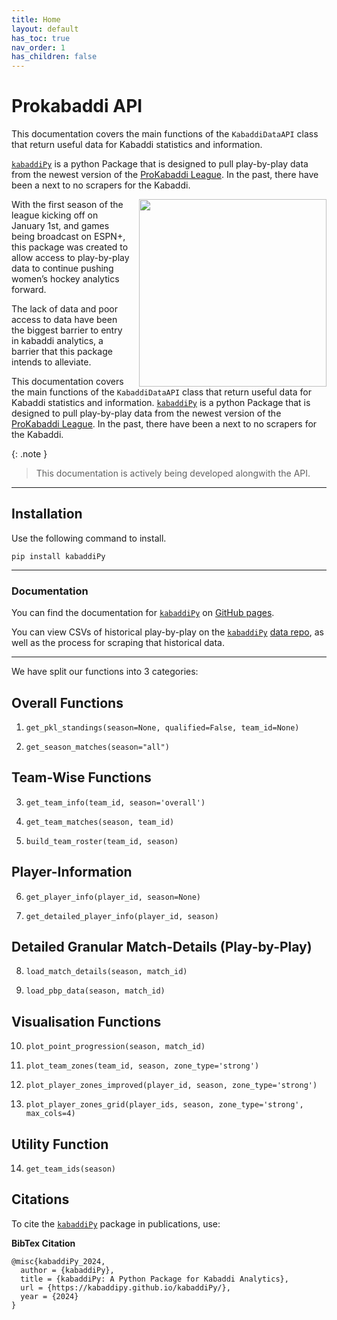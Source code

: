 ```yaml
---
title: Home
layout: default
has_toc: true
nav_order: 1
has_children: false
---
```



# Prokabaddi API

This documentation covers the main functions of the `KabaddiDataAPI` class that return useful data for Kabaddi statistics and information.

[`kabaddiPy`](https://github.com/kabaddiPy/kabaddiPy) is a python Package that is designed to pull play-by-play data from the newest version of the [ProKabaddi League](https://www.prokabaddi.com/). In the past, there have been a next to no scrapers for the Kabaddi.

<div style="float: right; margin-left: 15px;">
    <img src='https://github-production-user-asset-6210df.s3.amazonaws.com/85307430/354763168-e074c4c2-18b3-4580-a9dd-1aa40f9495b0.png?X-Amz-Algorithm=AWS4-HMAC-SHA256&X-Amz-Credential=AKIAVCODYLSA53PQK4ZA%2F20240906%2Fus-east-1%2Fs3%2Faws4_request&X-Amz-Date=20240906T000835Z&X-Amz-Expires=300&X-Amz-Signature=b0107ce954e05cb6ec04bc6871afc2ae30260290f7fb99599baa22ef1e881936&X-Amz-SignedHeaders=host&actor_id=85307430&key_id=0&repo_id=836594456' width="300px" />
</div>

With the first season of the league kicking off on January 1st, and games being broadcast on ESPN+, this package was created to allow access to play-by-play data to continue pushing women’s hockey analytics forward.

The lack of data and poor access to data have been the biggest barrier to entry in kabaddi analytics, a barrier that this package intends to alleviate.



This documentation covers the main functions of the `KabaddiDataAPI` class that return useful data for Kabaddi statistics and information. [`kabaddiPy`](https://github.com/kabaddiPy/kabaddiPy) is a python Package that is designed to pull play-by-play data from the newest version of the [ProKabaddi League](https://www.prokabaddi.com/). In the past, there have been a next to no scrapers for the Kabaddi.




{: .note }
> This documentation is actively being developed alongwith the API.



---

## Installation 
Use the following command to install.

```shell
pip install kabaddiPy
```

---

### Documentation

You can find the documentation for [`kabaddiPy`](https://github.com/kabaddiPy/kabaddiPy) on [GitHub pages](https://kabaddipy.github.io/kabaddiPy/).

You can view CSVs of historical play-by-play on the [`kabaddiPy`](https://github.com/kabaddiPy/kabaddiPy) [data repo](https://github.com/kabaddiPy/kabaddi-data), as well as the process for scraping that historical data.


---


We have split our functions into 3 categories:

## Overall Functions
  
  1. `get_pkl_standings(season=None, qualified=False, team_id=None)`
  
  2. `get_season_matches(season="all")`

## Team-Wise Functions
  
  3. `get_team_info(team_id, season='overall')`

  4. `get_team_matches(season, team_id)`

  5. `build_team_roster(team_id, season)`

## Player-Information
  
  6. `get_player_info(player_id, season=None)`
   
  7. `get_detailed_player_info(player_id, season)`


## Detailed Granular Match-Details (Play-by-Play)
  
  8. `load_match_details(season, match_id)`

  9. `load_pbp_data(season, match_id)`


## Visualisation Functions
  
  10. `plot_point_progression(season, match_id)`

  11. `plot_team_zones(team_id, season, zone_type='strong')`

  12. `plot_player_zones_improved(player_id, season, zone_type='strong')`

  13. `plot_player_zones_grid(player_ids, season, zone_type='strong', max_cols=4)`


## Utility Function

  14.  `get_team_ids(season)`



## Citations
To cite the [`kabaddiPy`](https://github.com/kabaddiPy/kabaddiPy) package in publications, use:


**BibTex Citation**

```
@misc{kabaddiPy_2024,
  author = {kabaddiPy},
  title = {kabaddiPy: A Python Package for Kabaddi Analytics},
  url = {https://kabaddipy.github.io/kabaddiPy/},
  year = {2024}
}
```
